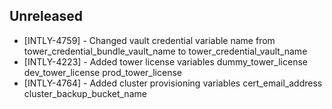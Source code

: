 ## Unreleased
* [INTLY-4759] - Changed vault credential variable name from tower_credential_bundle_vault_name to tower_credential_vault_name
* [INTLY-4223] - Added tower license variables dummy_tower_license dev_tower_license prod_tower_license
* [INTLY-4764] - Added cluster provisioning variables cert_email_address cluster_backup_bucket_name
